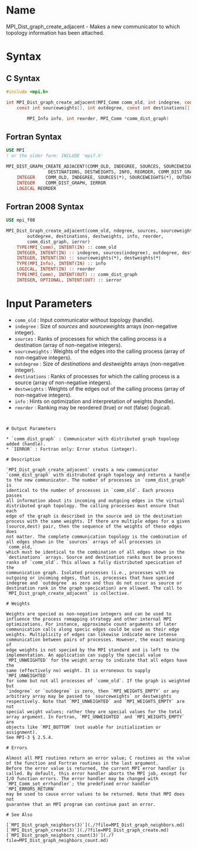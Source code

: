 # Name

MPI_Dist_graph_create_adjacent  - Makes a new communicator to which
topology information has been attached.

# Syntax

## C Syntax

```c
#include <mpi.h>

int MPI_Dist_graph_create_adjacent(MPI_Comm comm_old, int indegree, const int sources[],
    const int sourceweights[], int outdegree, const int destinations[], const int destweights[],

        MPI_Info info, int reorder, MPI_Comm *comm_dist_graph)
```

## Fortran Syntax

```fortran
USE MPI
! or the older form: INCLUDE 'mpif.h'

MPI_DIST_GRAPH_CREATE_ADJACENT(COMM_OLD, INDEGREE, SOURCES, SOURCEWEIGHTS, OUTDEGREE,
                DESTINATIONS, DESTWEIGHTS, INFO, REORDER, COMM_DIST_GRAPH, IERROR)
    INTEGER    COMM_OLD, INDEGREE, SOURCES(*), SOURCEWEIGHTS(*), OUTDEGREE, DESTINATIONS(*), DESTWEIGHTS(*), INFO
    INTEGER    COMM_DIST_GRAPH, IERROR
    LOGICAL REORDER
```

## Fortran 2008 Syntax

```fortran
USE mpi_f08

MPI_Dist_Graph_create_adjacent(comm_old, ndegree, sources, sourceweights,
        outdegree, destinations, destweights, info, reorder,
        comm_dist_graph, ierror)
    TYPE(MPI_Comm), INTENT(IN) :: comm_old
    INTEGER, INTENT(IN) :: indegree, sources(indegree), outdegree, destinations(outdegree)
    INTEGER, INTENT(IN) :: sourceweights(*), destweights(*)
    TYPE(MPI_Info), INTENT(IN) :: info
    LOGICAL, INTENT(IN) :: reorder
    TYPE(MPI_Comm), INTENT(OUT) :: comm_dist_graph
    INTEGER, OPTIONAL, INTENT(OUT) :: ierror
```


# Input Parameters

* `comm_old` : Input communicator without topology (handle).
* `indegree` : Size of *sources* and *sourceweights* arrays (non-negative integer).
* `sources` : Ranks of processes for which the calling process is a destination
(array of non-negative integers).
* `sourceweights` : Weights of the edges into the calling process (array of non-negative
integers).
* `outdegree` : Size of *destinations* and *destweights* arrays (non-negative
integer).
* `destinations` : Ranks of processes for which the calling process is a source (array
of non-negative integers).
* `destweights` : Weights of the edges out of the calling process (array of
non-negative integers).
* `info` : Hints on optimization and interpretation of weights (handle).
* `reorder` : Ranking may be reordered (true) or not (false) (logical).
```


# Output Parameters

* `comm_dist_graph` : Communicator with distributed graph topology added (handle).
* `IERROR` : Fortran only: Error status (integer).

# Description

`MPI_Dist_graph_create_adjacent` creats a new communicator
`comm_dist_graph` with distrubuted graph topology and returns a handle
to the new communicator. The number of processes in `comm_dist_graph` is
identical to the number of processes in `comm_old`. Each process passes
all information about its incoming and outgoing edges in the virtual
distributed graph topology. The calling processes must ensure that each
edge of the graph is described in the source and in the destination
process with the same weights. If there are multiple edges for a given
(source,dest) pair, then the sequence of the weights of these edges does
not matter. The complete communication topology is the combination of
all edges shown in the `sources` arrays of all processes in `comm_old,`
which must be identical to the combination of all edges shown in the
`destinations` arrays. Source and destination ranks must be process
ranks of `comm_old`. This allows a fully distributed specication of the
communication graph. Isolated processes (i.e., processes with no
outgoing or incoming edges, that is, processes that have specied
indegree and `outdegree` as zero and thus do not occur as source or
destination rank in the graph specication) are allowed. The call to
`MPI_Dist_graph_create_adjacent` is collective.

# Weights

Weights are specied as non-negative integers and can be used to
influence the process remapping strategy and other internal MPI
optimizations. For instance, approximate count arguments of later
communication calls along specic edges could be used as their edge
weights. Multiplicity of edges can likewise indicate more intense
communication between pairs of processes. However, the exact meaning of
edge weights is not specied by the MPI standard and is left to the
implementation. An application can supply the special value
`MPI_UNWEIGHTED` for the weight array to indicate that all edges have the
same (effectively no) weight. It is erroneous to supply `MPI_UNWEIGHTED`
for some but not all processes of `comm_old`. If the graph is weighted but
`indegree` or `outdegree` is zero, then `MPI_WEIGHTS_EMPTY` or any
arbitrary array may be passed to `sourceweights` or destweights
respectively. Note that `MPI_UNWEIGHTED` and `MPI_WEIGHTS_EMPTY` are not
special weight values; rather they are special values for the total
array argument. In Fortran, `MPI_UNWEIGHTED` and `MPI_WEIGHTS_EMPTY` are
objects like `MPI_BOTTOM` (not usable for initialization or assignment).
See MPI-3 § 2.5.4.

# Errors

Almost all MPI routines return an error value; C routines as the value
of the function and Fortran routines in the last argument.
Before the error value is returned, the current MPI error handler is
called. By default, this error handler aborts the MPI job, except for
I/O function errors. The error handler may be changed with
`MPI_Comm_set_errhandler`; the predefined error handler `MPI_ERRORS_RETURN`
may be used to cause error values to be returned. Note that MPI does not
guarantee that an MPI program can continue past an error.

# See Also

[`MPI_Dist_graph_neighbors(3)`](./?file=MPI_Dist_graph_neighbors.md)
[`MPI_Dist_graph_create(3)`](./?file=MPI_Dist_graph_create.md)
[`MPI_Dist_graph_neighbors_count(3)`](./?file=MPI_Dist_graph_neighbors_count.md)
